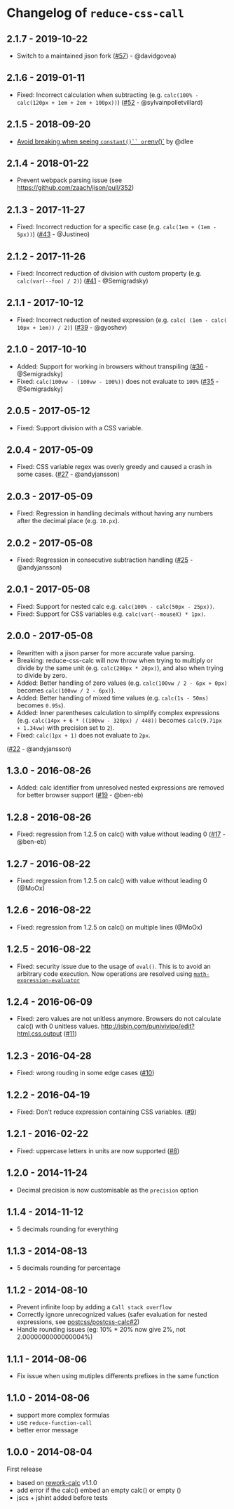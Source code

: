 # Changelog of `reduce-css-call`

## 2.1.7 - 2019-10-22

- Switch to a maintained jison fork ([#57](https://github.com/MoOx/reduce-css-calc/pull/57)) - @davidgovea)

## 2.1.6 - 2019-01-11

- Fixed: Incorrect calculation when subtracting (e.g. `calc(100% - calc(120px + 1em + 2em + 100px))`) ([#52](https://github.com/MoOx/reduce-css-calc/pull/53) - @sylvainpolletvillard)

## 2.1.5 - 2018-09-20

- [Avoid breaking when seeing ` constant()`` or `env()`](https://github.com/MoOx/reduce-css-calc/commit/409c9ba2cd5e06e7f8f679f7f0c3c3a14ff3e673) by @dlee

## 2.1.4 - 2018-01-22

- Prevent webpack parsing issue
  (see https://github.com/zaach/jison/pull/352)

## 2.1.3 - 2017-11-27

- Fixed: Incorrect reduction for a specific case (e.g. `calc(1em + (1em - 5px))`) ([#43](https://github.com/MoOx/reduce-css-calc/pull/43) - @Justineo)

## 2.1.2 - 2017-11-26

- Fixed: Incorrect reduction of division with custom property (e.g. `calc(var(--foo) / 2)`) ([#41](https://github.com/MoOx/reduce-css-calc/issues/41) - @Semigradsky)

## 2.1.1 - 2017-10-12

- Fixed: Incorrect reduction of nested expression (e.g. `calc( (1em - calc( 10px + 1em)) / 2)`) ([#39](https://github.com/MoOx/reduce-css-calc/pull/39) - @gyoshev)

## 2.1.0 - 2017-10-10

- Added: Support for working in browsers without transpiling ([#36](https://github.com/MoOx/reduce-css-calc/pull/36) - @Semigradsky)
- Fixed: `calc(100vw - (100vw - 100%))` does not evaluate to `100%` ([#35](https://github.com/MoOx/reduce-css-calc/pull/35) - @Semigradsky)

## 2.0.5 - 2017-05-12

- Fixed: Support division with a CSS variable.

## 2.0.4 - 2017-05-09

- Fixed: CSS variable regex was overly greedy and caused a crash in some
  cases. ([#27](https://github.com/MoOx/reduce-css-calc/pull/27) - @andyjansson)

## 2.0.3 - 2017-05-09

- Fixed: Regression in handling decimals without having any numbers after
  the decimal place (e.g. `10.px`).

## 2.0.2 - 2017-05-08

- Fixed: Regression in consecutive subtraction handling
  ([#25](https://github.com/MoOx/reduce-css-calc/pull/25) - @andyjansson)

## 2.0.1 - 2017-05-08

- Fixed: Support for nested calc e.g. `calc(100% - calc(50px - 25px))`.
- Fixed: Support for CSS variables e.g. `calc(var(--mouseX) * 1px)`.

## 2.0.0 - 2017-05-08

- Rewritten with a jison parser for more accurate value parsing.
- Breaking: reduce-css-calc will now throw when trying to multiply or divide
  by the same unit (e.g. `calc(200px * 20px)`), and also when trying to divide
  by zero.
- Added: Better handling of zero values (e.g. `calc(100vw / 2 - 6px + 0px)`
  becomes `calc(100vw / 2 - 6px)`).
- Added: Better handling of mixed time values (e.g. `calc(1s - 50ms)`
  becomes `0.95s`).
- Added: Inner parentheses calculation to simplify complex expressions (e.g.
  `calc(14px + 6 * ((100vw - 320px) / 448))` becomes `calc(9.71px + 1.34vw)`
  with precision set to `2`).
- Fixed: `calc(1px + 1)` does not evaluate to `2px`.

([#22](https://github.com/MoOx/reduce-css-calc/pull/22) - @andyjansson)

## 1.3.0 - 2016-08-26

- Added: calc identifier from unresolved nested expressions are removed for
  better browser support
  ([#19](https://github.com/MoOx/reduce-css-calc/pull/19) - @ben-eb)

## 1.2.8 - 2016-08-26

- Fixed: regression from 1.2.5 on calc() with value without leading 0
  ([#17](https://github.com/MoOx/reduce-css-calc/pull/17) - @ben-eb)

## 1.2.7 - 2016-08-22

- Fixed: regression from 1.2.5 on calc() with value without leading 0
  (@MoOx)

## 1.2.6 - 2016-08-22

- Fixed: regression from 1.2.5 on calc() on multiple lines
  (@MoOx)

## 1.2.5 - 2016-08-22

- Fixed: security issue due to the usage of `eval()`.
  This is to avoid an arbitrary code execution.
  Now operations are resolved using
  [`math-expression-evaluator`](https://github.com/redhivesoftware/math-expression-evaluator)

## 1.2.4 - 2016-06-09

- Fixed: zero values are not unitless anymore.
  Browsers do not calculate calc() with 0 unitless values.
  http://jsbin.com/punivivipo/edit?html,css,output
  ([#11](https://github.com/MoOx/reduce-css-calc/pull/11))

## 1.2.3 - 2016-04-28

- Fixed: wrong rouding in some edge cases
  ([#10](https://github.com/MoOx/reduce-css-calc/pull/10))

## 1.2.2 - 2016-04-19

- Fixed: Don't reduce expression containing CSS variables.
  ([#9](https://github.com/MoOx/reduce-css-calc/pull/9))

## 1.2.1 - 2016-02-22

- Fixed: uppercase letters in units are now supported
  ([#8](https://github.com/MoOx/reduce-css-calc/pull/8))

## 1.2.0 - 2014-11-24

- Decimal precision is now customisable as the `precision` option

## 1.1.4 - 2014-11-12

- 5 decimals rounding for everything

## 1.1.3 - 2014-08-13

- 5 decimals rounding for percentage

## 1.1.2 - 2014-08-10

- Prevent infinite loop by adding a `Call stack overflow`
- Correctly ignore unrecognized values (safer evaluation for nested expressions,
  see [postcss/postcss-calc#2](https://github.com/postcss/postcss-calc/issues/2))
- Handle rounding issues (eg: 10% \* 20% now give 2%, not 2.0000000000000004%)

## 1.1.1 - 2014-08-06

- Fix issue when using mutiples differents prefixes in the same function

## 1.1.0 - 2014-08-06

- support more complex formulas
- use `reduce-function-call`
- better error message

## 1.0.0 - 2014-08-04

First release

- based on [rework-calc](https://github.com/reworkcss/rework-calc) v1.1.0
- add error if the calc() embed an empty calc() or empty ()
- jscs + jshint added before tests
